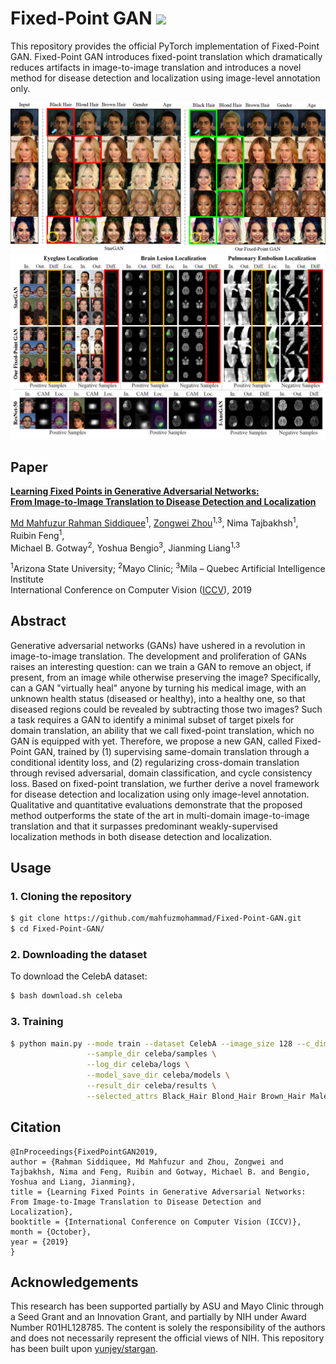 # Fixed-Point GAN <img src="https://img.shields.io/badge/Patent-Pending-yellow"/>
This repository provides the official PyTorch implementation of Fixed-Point GAN. Fixed-Point GAN introduces fixed-point translation which dramatically reduces artifacts in image-to-image translation and introduces a novel method for disease detection and localization using image-level annotation only.

<img src="images/image-to-image_translation_example.png" alt="Example of image-to-image translation"/>
<img src="images/disease_detection_localization_example.png" alt="Example of disease detection and localization"/>

## Paper
[**Learning Fixed Points in Generative Adversarial Networks:<br/>From Image-to-Image Translation to Disease Detection and Localization**](https://arxiv.org/abs/1908.06965)

[Md Mahfuzur Rahman Siddiquee](https://github.com/mahfuzmohammad)<sup>1</sup>, [Zongwei Zhou](https://github.com/MrGiovanni)<sup>1,3</sup>, Nima Tajbakhsh<sup>1</sup>, Ruibin Feng<sup>1</sup>,<br/>
Michael B. Gotway<sup>2</sup>, Yoshua Bengio<sup>3</sup>, Jianming Liang<sup>1,3</sup><br/>

<sup>1</sup>Arizona State University; <sup>2</sup>Mayo Clinic; <sup>3</sup>Mila – Quebec Artificial Intelligence Institute<br/>
International Conference on Computer Vision ([ICCV](http://iccv2019.thecvf.com)), 2019

## Abstract
Generative adversarial networks (GANs) have ushered in a revolution in image-to-image translation. The development and proliferation of GANs raises an interesting question: can we train a GAN to remove an object, if present, from an image while otherwise preserving the image? Specifically, can a GAN "virtually heal" anyone by turning his medical image, with an unknown health status (diseased or healthy), into a healthy one, so that diseased regions could be revealed by subtracting those two images? Such a task requires a GAN to identify a minimal subset of target pixels for domain translation, an ability that we call fixed-point translation, which no GAN is equipped with yet. Therefore, we propose a new GAN, called Fixed-Point GAN, trained by (1) supervising same-domain translation through a conditional identity loss, and (2) regularizing cross-domain translation through revised adversarial, domain classification, and cycle consistency loss. Based on fixed-point translation, we further derive a novel framework for disease detection and localization using only image-level annotation. Qualitative and quantitative evaluations demonstrate that the proposed method outperforms the state of the art in multi-domain image-to-image translation and that it surpasses predominant weakly-supervised localization methods in both disease detection and localization.

## Usage

### 1. Cloning the repository
```bash
$ git clone https://github.com/mahfuzmohammad/Fixed-Point-GAN.git
$ cd Fixed-Point-GAN/
```

### 2. Downloading the dataset
To download the CelebA dataset:
```bash
$ bash download.sh celeba
```

### 3. Training
```bash
$ python main.py --mode train --dataset CelebA --image_size 128 --c_dim 5 \
                 --sample_dir celeba/samples \
                 --log_dir celeba/logs \
                 --model_save_dir celeba/models \
                 --result_dir celeba/results \
                 --selected_attrs Black_Hair Blond_Hair Brown_Hair Male Young --lambda_id 10
```

## Citation
```
@InProceedings{FixedPointGAN2019,
author = {Rahman Siddiquee, Md Mahfuzur and Zhou, Zongwei and Tajbakhsh, Nima and Feng, Ruibin and Gotway, Michael B. and Bengio, Yoshua and Liang, Jianming},
title = {Learning Fixed Points in Generative Adversarial Networks: From Image-to-Image Translation to Disease Detection and Localization},
booktitle = {International Conference on Computer Vision (ICCV)},
month = {October},
year = {2019}
}
```

## Acknowledgements

This research has been supported partially by ASU and Mayo Clinic through a Seed Grant and an Innovation Grant, and partially by NIH under Award Number R01HL128785. The content is solely the responsibility of the authors and does not necessarily represent the official views of NIH. This repository has been built upon [yunjey/stargan](https://github.com/yunjey/stargan).
